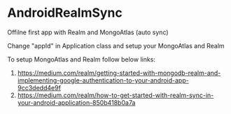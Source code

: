 # AndroidRealmSync
Offilne first app with Realm and MongoAtlas (auto sync)

Change "appId" in Application class and setup your MongoAtlas and Realm

To setup MongoAtlas and Realm follow below links:
1. https://medium.com/realm/getting-started-with-mongodb-realm-and-implementing-google-authentication-to-your-android-app-9cc3dedd4e9f
2. https://medium.com/realm/how-to-get-started-with-realm-sync-in-your-android-application-850b418b0a7a
